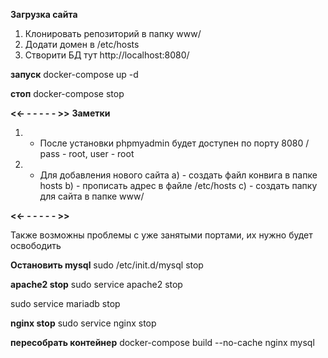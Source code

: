 **Загрузка сайта**
1. Клонировать репозиторий в папку www/
2. Додати домен в /etc/hosts
4. Створити БД  тут http://localhost:8080/

**запуск** 
 docker-compose up -d
 
**стоп**
 docker-compose stop
  
 
**<<-   -    -   -   -   -   >>**
**Заметки**
  1) - После установки phpmyadmin будет доступен по порту 8080 / pass - root, user - root
  2) - Для добавления нового сайта 
            a) - создать файл конвига в папке hosts
            b) - прописать адрес в файле /etc/hosts
            c) - создать папку для сайта в папке www/
  
**<<-   -    -   -   -   -   >>**
 
 Также возможны проблемы с уже занятыми портами, их нужно будет освободить 
 
 **Остановить  mysql**
 sudo /etc/init.d/mysql stop
 
 **apache2 stop**
 sudo service apache2 stop
 
 sudo service mariadb stop
 
 **nginx stop**
 sudo service nginx stop


**пересобрать контейнер**
docker-compose build --no-cache nginx mysql

